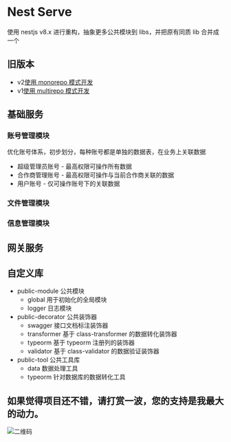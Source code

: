 # Nest Serve

使用 nestjs v8.x 进行重构，抽象更多公共模块到 libs，并把原有同质 lib 合并成一个

## 旧版本

- v2[使用 monorepo 模式开发](https://github.com/dyb881/nest-serve/tree/monorepo)
- v1[使用 multirepo 模式开发](https://github.com/dyb881/nest-serve/tree/multirepo)

## 基础服务

### 账号管理模块

优化账号体系，初步划分，每种账号都是单独的数据表，在业务上关联数据

- 超级管理员账号 - 最高权限可操作所有数据
- 合作商管理账号 - 最高权限可操作与当前合作商关联的数据
- 用户账号 - 仅可操作账号下的关联数据

### 文件管理模块

### 信息管理模块

## 网关服务

## 自定义库

- public-module 公共模块
  - global 用于初始化的全局模块
  - logger 日志模块
- public-decorator 公共装饰器
  - swagger 接口文档标注装饰器
  - transformer 基于 class-transformer 的数据转化装饰器
  - typeorm 基于 typeorm 注册列的装饰器
  - validator 基于 class-validator 的数据验证装饰器
- public-tool 公共工具库
  - data 数据处理工具
  - typeorm 针对数据库的数据转化工具

## 如果觉得项目还不错，请打赏一波，您的支持是我最大的动力。

![二维码](https://files.bittyshow.top/pay.png)
